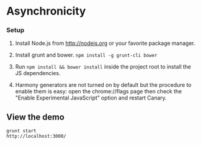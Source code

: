 Asynchronicity
==============
### Setup

1. Install Node.js from http://nodejs.org or your favorite package manager.

2. Install grunt and bower. `npm install -g grunt-cli bower`

3. Run `npm install && bower install` inside the project root to install the JS dependencies.

4. Harmony generators are not turned on by default but the procedure to enable them is easy: open the chrome://flags page then check the "Enable Experimental JavaScript" option and restart Canary. 

## View the demo
    grunt start
    http://localhost:3000/
